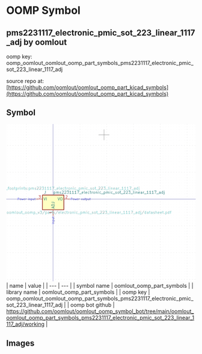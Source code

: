 # OOMP Symbol  
## pms2231117_electronic_pmic_sot_223_linear_1117_adj  by oomlout  
  
oomp key: oomp_oomlout_oomlout_oomp_part_symbols_pms2231117_electronic_pmic_sot_223_linear_1117_adj  
  
source repo at: [https://github.com/oomlout/oomlout_oomp_part_kicad_symbols](https://github.com/oomlout/oomlout_oomp_part_kicad_symbols)  
## Symbol  
  
[![working.png](working_600.png)](working.png)  
| name | value | 
| --- | --- | 
| symbol name | oomlout_oomp_part_symbols | 
| library name | oomlout_oomp_part_symbols | 
| oomp key | oomp_oomlout_oomlout_oomp_part_symbols_pms2231117_electronic_pmic_sot_223_linear_1117_adj | 
| oomp bot github | https://github.com/oomlout/oomlout_oomp_symbol_bot/tree/main/oomlout_oomlout_oomp_part_symbols_pms2231117_electronic_pmic_sot_223_linear_1117_adj/working | 
## Images  
